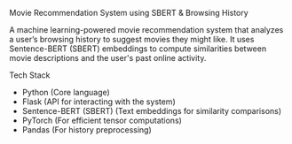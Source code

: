 Movie Recommendation System using SBERT & Browsing History

A machine learning-powered movie recommendation system that analyzes a user’s browsing history to suggest movies they might like. It uses Sentence-BERT (SBERT) embeddings to compute similarities between movie descriptions and the user's past online activity.

Tech Stack
  - Python (Core language)
  - Flask (API for interacting with the system)
  - Sentence-BERT (SBERT) (Text embeddings for similarity comparisons)
  - PyTorch (For efficient tensor computations)
  - Pandas (For history preprocessing)
